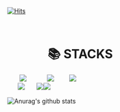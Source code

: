 
<br>
<br>


[![Hits](https://hits.seeyoufarm.com/api/count/incr/badge.svg?url=https%3A%2F%2Fgithub.com%2Fgjbae1212%2Fhit-counter&count_bg=%23398400&title_bg=%23000000&icon=kaios.svg&icon_color=%2300FF75&title=visitor&edge_flat=false)](https://hits.seeyoufarm.com)


<br>

<div align=left><h1>&nbsp;&nbsp;&nbsp;&nbsp;&nbsp;&nbsp;&nbsp;&nbsp;&nbsp;&nbsp;&nbsp;&nbsp;&nbsp;&nbsp;📚 STACKS</h1></div>
<div align=left> 
   &nbsp;&nbsp;&nbsp;&nbsp; &nbsp;&nbsp;<img src="https://img.shields.io/badge/github-181717?style=for-the-badge&logo=github&logoColor=white">
   &nbsp;&nbsp; &nbsp;&nbsp;&nbsp;&nbsp;&nbsp;&nbsp;&nbsp;&nbsp;<img src="https://img.shields.io/badge/git-F05032?style=for-the-badge&logo=git&logoColor=white">
   &nbsp;&nbsp;&nbsp;&nbsp;&nbsp;&nbsp;&nbsp;&nbsp;<img src="https://img.shields.io/badge/node.js-6DB33F?style=for-the-badge&logo=Node.js&logoColor=white"> <br>
 &nbsp;&nbsp; &nbsp;&nbsp; <img src="https://img.shields.io/badge/mongoDB-47A248?style=for-the-badge&logo=MongoDB&logoColor=white">
 &nbsp;&nbsp; &nbsp;&nbsp; <img src="https://img.shields.io/badge/express-000000?style=for-the-badge&logo=express&logoColor=white"><img src="https://img.shields.io/badge/javascript-F7DF1E?style=for-the-badge&logo=javascript&logoColor=black">
  
</div>

![Anurag's github stats](https://github-readme-stats.vercel.app/api?username=backEndKwon&show_icons=true&theme=tokyonight)



